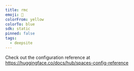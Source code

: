 ```yaml
---
title: rmc
emoji: 🐳
colorFrom: yellow
colorTo: blue
sdk: static
pinned: false
tags:
  - deepsite
---
```


Check out the configuration reference at https://huggingface.co/docs/hub/spaces-config-reference